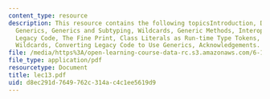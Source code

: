 ```yaml
---
content_type: resource
description: This resource contains the following topicsIntroduction, Defining Simple
  Generics, Generics and Subtyping, Wildcards, Generic Methods, Interoperating with
  Legacy Code, The Fine Print, Class Literals as Run-time Type Tokens, More Fun with
  Wildcards, Converting Legacy Code to Use Generics, Acknowledgements.
file: /media/https%3A/open-learning-course-data-rc.s3.amazonaws.com/6-170-laboratory-in-software-engineering-fall-2005/d8ec291d7649762c314ac4c1ee5619d9_lec13.pdf
file_type: application/pdf
resourcetype: Document
title: lec13.pdf
uid: d8ec291d-7649-762c-314a-c4c1ee5619d9
---
```

